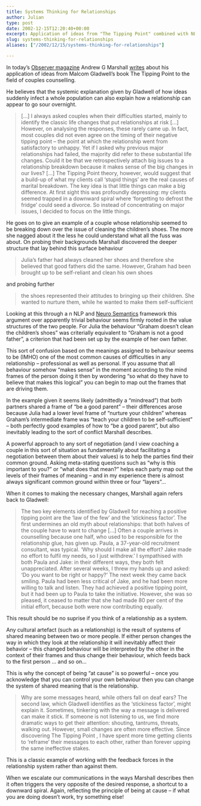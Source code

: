 ```yaml
---
title: Systems Thinking for Relationships
author: Julian
type: post
date: 2002-12-15T12:20:40+00:00
excerpt: Application of ideas from "The Tipping Point" combined with NLP to resolving relationship conflicts
slug: systems-thinking-for-relationships 
aliases: ["/2002/12/15/systems-thinking-for-relationships"]

---
```

In today&#8217;s [Observer magazine][1] Andrew G Marshall [writes][2] about his application of ideas from Malcom Gladwell&#8217;s book <amazonlink asin = "0349113467">The Tipping Point</amazonlink> to the field of couples counselling.
  
<!--more-->


  
He believes that the systemic explanation given by Gladwell of how ideas suddenly infect a whole population can also explain how a relationship can appear to go sour overnight. 

> [&#8230;] I always asked couples when their difficulties started, mainly to identify the classic life changes that put relationships at risk [&#8230;] However, on analysing the responses, these rarely came up. In fact, most couples did not even agree on the timing of their negative tipping point &#8211; the point at which the relationship went from satisfactory to unhappy. Yet if I asked why previous major relationships had failed, the majority did refer to these substantial life changes. Could it be that we retrospectively attach big issues to a relationship breakdown because it makes sense of the big changes in our lives? [&#8230;] The Tipping Point theory, however, would suggest that a build-up of what my clients call &#8216;stupid things&#8217; are the real causes of marital breakdown. The key idea is that little things can make a big difference. At first sight this was profoundly depressing: my clients seemed trapped in a downward spiral where &#8216;forgetting to defrost the fridge&#8217; could seed a divorce. So instead of concentrating on major issues, I decided to focus on the little things. 

He goes on to give an example of a couple whose relationship seemed to be breaking down over the issue of cleaning the children&#8217;s shoes. The more she nagged about it the less he could understand what all the fuss was about. On probing their backgrounds Marshall discovered the deeper structure that lay behind this surface behaviour 

> Julia&#8217;s father had always cleaned her shoes and therefore she believed that good fathers did the same. However, Graham had been brought up to be self-reliant and clean his own shoes

and probing further

> the shoes represented their attitudes to bringing up their children. She wanted to nurture them, while he wanted to make them self-sufficient

Looking at this through a n NLP and [Neuro Semantics][3] framework this argument over apparently trivial behaviour seems firmly rooted in the value structures of the two people. For Julia the behaviour &#8220;Graham doesn&#8217;t clean the children&#8217;s shoes&#8221; was criterially equivalent to &#8220;Graham is not a good father&#8221;, a criterion that had been set up by the example of her own father. 

This sort of confusion based on the meanings assigned to behaviour seems to be (IMHO) one of the most common causes of difficulties in any relationship &#8211; professional as well as personal. If you assume that all behaviour somehow &#8220;makes sense&#8221; in the moment according to the mind frames of the person doing it then by wondering &#8220;so what do they have to believe that makes this logical&#8221; you can begin to map out the frames that are driving them. 

In the example given it seems likely (admittedly a &#8220;mindread&#8221;) that both partners shared a frame of &#8220;be a good parent&#8221; &#8211; their differences arose because Julia had a lower level frame of &#8220;nurture your children&#8221; whereas Graham&#8217;s intermediate frame was &#8220;teach your children to be self-sufficient&#8221; &#8211; both perfectly good examples of how to &#8220;be a good parent&#8221;, but also inevitably leading to the sort of conflict Marshall describes.

A powerful approach to any sort of negotiation (and I view coaching a couple in this sort of situation as fundamentally about facilitating a negotiation between them about their values) is to help the parties find their common ground. Asking meta-stating questions such as &#8220;why is this important to you?&#8221; or &#8220;what does that mean?&#8221; helps each party map out the levels of their frames of meaning &#8211; and in my experience there is almost always significant common ground within three or four &#8220;layers&#8221;&#8230;

When it comes to making the necessary changes, Marshall again refers back to Gladwell:

> The two key elements identified by Gladwell for reaching a positive tipping point are the &#8216;law of the few&#8217; and the &#8216;stickiness factor&#8217;. The first undermines an old myth about relationships: that both halves of the couple have to want to change [&#8230;] Often a couple arrives in counselling because one half, who used to be responsible for the relationship glue, has given up. Paula, a 37-year-old recruitment consultant, was typical. &#8216;Why should I make all the effort? Jake made no effort to fulfil my needs, so I just withdrew.&#8217; I sympathised with both Paula and Jake: in their different ways, they both felt unappreciated. After several weeks, I threw my hands up and asked: &#8216;Do you want to be right or happy?&#8217; The next week they came back smiling. Paula had been less critical of Jake, and he had been more willing to talk and listen. They had achieved a positive tipping point, but it had been up to Paula to take the initiative. However, she was so pleased, it ceased to matter that she had made 80 per cent of the initial effort, because both were now contributing equally. 

This result should be no suprise if you think of a relationship as a system. 

Any cultural artefact (such as a relationship) is the result of systems of shared meaning between two or more people. If either person changes the way in which they look at the relationship it will inevitably affect their behavior &#8211; this changed behaviour will be interpreted by the other in the context of their frames and thus change their behaviour, which feeds back to the first person &#8230; and so on&#8230; 

This is why the concept of being &#8220;at cause&#8221; is so powerful &#8211; once you acknowledge that you can control your own behaviour then you can change the system of shared meaning that is the relationship. 

> Why are some messages heard, while others fall on deaf ears? The second law, which Gladwell identifies as the &#8216;stickiness factor&#8217;, might explain it. Sometimes, tinkering with the way a message is delivered can make it stick. If someone is not listening to us, we find more dramatic ways to get their attention: shouting, tantrums, threats, walking out. However, small changes are often more effective. Since discovering The Tipping Point , I have spent more time getting clients to &#8216;reframe&#8217; their messages to each other, rather than forever upping the same ineffective stakes. 

This is a classic example of working with the feedback forces in the relationship system rather than against them. 

When we escalate our communications in the ways Marshall describes then it often triggers the very opposite of the desired response, a shortcut to a downward spiral. Again, reflecting the principle of being at cause &#8211; if what you are doing doesn&#8217;t work, try something else!

 [1]: https://www.observer.co.uk/magazine/
 [2]: https://www.observer.co.uk/magazine/story/0,11913,860073,00.html "Guardian Unlimited Observer | Magazine | Tipping the balance"
 [3]: https://www.neurosemantics.com/